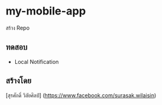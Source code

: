 # my-mobile-app
สร้าง Repo

## ทดสอบ
* Local Notification

## สร้างโดย

 [สุรศักดิ์  วิลัยศิลป์] (https://www.facebook.com/surasak.wilaisin)
